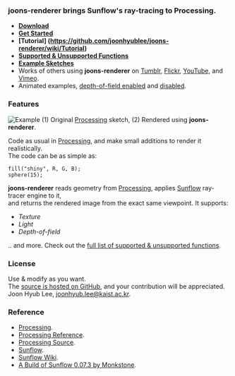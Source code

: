 ### joons-renderer brings Sunflow's ray-tracing to Processing.
* **[Download](https://github.com/joonhyublee/joons-renderer/wiki/Download)**
* **[Get Started](https://github.com/joonhyublee/joons-renderer/wiki/Get-Started)**
* **[Tutorial] (https://github.com/joonhyublee/joons-renderer/wiki/Tutorial)**
* **[Supported & Unsupported Functions](https://github.com/joonhyublee/joons-renderer/wiki/Supported%20&%20Unsupported%20Functions)**
* **[Example Sketches](https://github.com/joonhyublee/joons-renderer/wiki/Example-Sketches)**
* Works of others using **joons-renderer** on [Tumblr](http://www.tumblr.com/tagged/joonsrenderer), [Flickr](http://www.flickr.com/search/?q=joons%20renderer), [YouTube](http://www.youtube.com/results?search_query=joonsrenderer), and [Vimeo](http://vimeo.com/search?q=joonsrenderer).
* Animated examples, [depth-of-field enabled](http://www.youtube.com/watch?v=g9GZM1pmrl4) and [disabled](http://www.youtube.com/watch?v=06qPq-v1zZI).

### Features
![Example](https://lh5.googleusercontent.com/-q5MHc8nmGZ4/UcG1pU1fuzI/AAAAAAAACmg/AgsVujT-zcU/w1000-h375-no/Sample.png)
(1) Original [Processing](http://processing.org) sketch, (2) Rendered using **joons-renderer**.

Code as usual in [Processing](http://processing.org), and make small additions to render it realistically.  
The code can be as simple as:

    fill("shiny", R, G, B);
    sphere(15);

**joons-renderer** reads geometry from [Processing](http://processing.org), applies [Sunflow](http://sunflow.sourceforge.net/index.php?pg=gall) ray-tracer engine to it,  
and returns the rendered image from the exact same viewpoint. It supports:
* _Texture_
* _Light_
* _Depth-of-field_

.. and more. Check out the [full list of supported & unsupported functions](https://github.com/joonhyublee/joons-renderer/wiki/Supported-&-Unsupported-Functions).

### License
Use & modify as you want.  
The [source is hosted on GitHub](https://github.com/joonhyublee/joons-renderer), and your contribution will be appreciated.  
Joon Hyub Lee, joonhyub.lee@kaist.ac.kr.

### Reference
* [Processing](http://processing.org).
* [Processing Reference](http://processing.org/reference/).
* [Processing Source](https://github.com/processing/processing).
* [Sunflow](http://sunflow.sourceforge.net/index.php?pg=gall).
* [Sunflow Wiki](http://sfwiki.geneome.net/index.php5?title=Main_Page).
* [A Build of Sunflow 0.07.3 by Monkstone](https://github.com/monkstone/sunflow).
